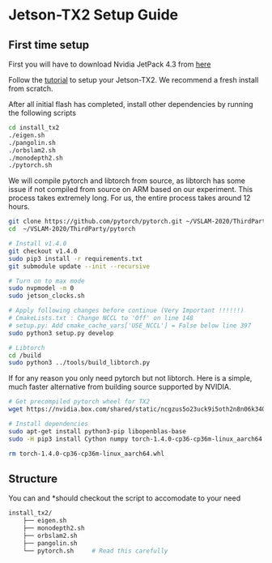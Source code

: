 # Jetson-TX2 Setup Guide

## First time setup
First you will have to download Nvidia JetPack 4.3 from [here](https://docs.nvidia.com/sdk-manager/install-with-sdkm-jetson/index.html)

Follow the [tutorial](https://docs.nvidia.com/sdk-manager/install-with-sdkm-jetson/index.html) to setup your Jetson-TX2. We recommend a fresh install from scratch.

After all initial flash has completed, install other dependencies by running the following scripts
```bash
cd install_tx2
./eigen.sh
./pangolin.sh
./orbslam2.sh
./monodepth2.sh
./pytorch.sh
```

We will compile pytorch and libtorch from source, as libtorch has some issue if not compiled from source on ARM based on our experiment. This process takes extremely long. For us, the entire process takes around 12 hours.
```bash
git clone https://github.com/pytorch/pytorch.git ~/VSLAM-2020/ThirdParty/pytorch
cd  ~/VSLAM-2020/ThirdParty/pytorch

# Install v1.4.0
git checkout v1.4.0
sudo pip3 install -r requirements.txt
git submodule update --init --recursive

# Turn on to max mode
sudo nvpmodel -m 0
sudo jetson_clocks.sh

# Apply following changes before continue (Very Important !!!!!!)
# CmakeLists.txt : Change NCCL to 'Off' on line 148
# setup.py: Add cmake_cache_vars['USE_NCCL'] = False below line 397
sudo python3 setup.py develop

# Libtorch
cd /build
sudo python3 ../tools/build_libtorch.py
```

If for any reason you only need pytorch but not libtorch. Here is a simple, much faster alternative from building source supported by NVIDIA.
```bash
# Get precompiled pytorch wheel for TX2
wget https://nvidia.box.com/shared/static/ncgzus5o23uck9i5oth2n8n06k340l6k.whl -O torch-1.4.0-cp36-cp36m-linux_aarch64.whl

# Install dependencies
sudo apt-get install python3-pip libopenblas-base
sudo -H pip3 install Cython numpy torch-1.4.0-cp36-cp36m-linux_aarch64.whl

rm torch-1.4.0-cp36-cp36m-linux_aarch64.whl
```



## Structure
You can and *should checkout the script to accomodate to your need
```bash
install_tx2/
    ├── eigen.sh
    ├── monodepth2.sh
    ├── orbslam2.sh
    ├── pangolin.sh
    └── pytorch.sh     # Read this carefully
```